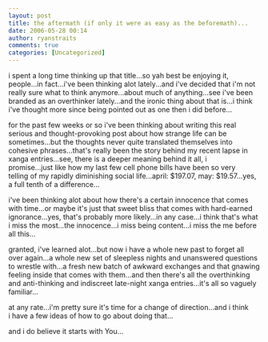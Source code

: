 ```yaml
---
layout: post
title: the aftermath (if only it were as easy as the beforemath)...
date: 2006-05-28 00:14
author: ryanstraits
comments: true
categories: [Uncategorized]
---
```

i spent a long time thinking up that title...so yah best be enjoying it, people...in fact...i've been thinking alot lately...and i've decided that i'm not really sure what to think anymore...about much of anything...see i've been branded as an overthinker lately...and the ironic thing about that is...i think i've thought more since being pointed out as one then i did before...

for the past few weeks or so i've been thinking about writing this real serious and thought-provoking post about how strange life can be sometimes...but the thoughts never quite translated themselves into cohesive phrases...that's really been the story behind my recent lapse in xanga entries...see, there is a deeper meaning behind it all, i promise...just like how my last few cell phone bills have been so very telling of my rapidly diminishing social life...april: $197.07, may: $19.57...yes, a full tenth of a difference...

i've been thinking alot about how there's a certain innocence that comes with time...or maybe it's just that sweet bliss that comes with hard-earned ignorance...yes, that's probably more likely...in any case...i think that's what i miss the most...the innocence...i miss being content...i miss the me before all this...

granted, i've learned alot...but now i have a whole new past to forget all over again...a whole new set of sleepless nights and unanswered questions to wrestle with...a fresh new batch of awkward exchanges and that gnawing feeling inside that comes with them...and then there's all the overthinking and anti-thinking and indiscreet late-night xanga entries...it's all so vaguely familiar...

at any rate...i'm pretty sure it's time for a change of direction...and i think i have a few ideas of how to go about doing that...

and i do believe it starts with You...
